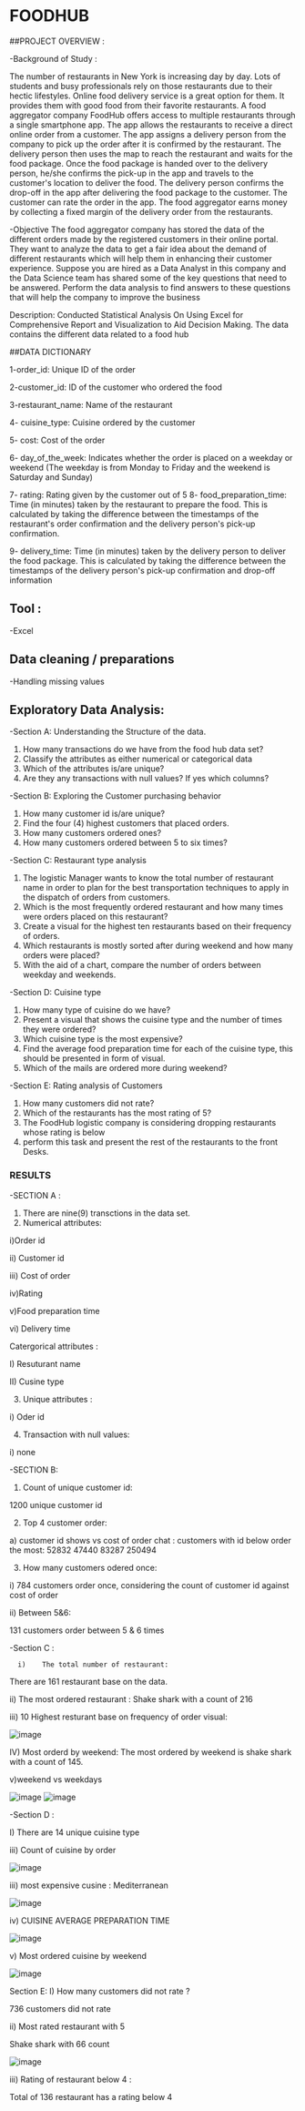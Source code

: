 # FOODHUB

##PROJECT OVERVIEW :

-Background of Study :

The number of restaurants in New York is increasing day by day. Lots of students and busy professionals rely on those restaurants due to their hectic lifestyles. Online food delivery service is a great option for them. It provides them with good food from their favorite restaurants. A food aggregator company FoodHub offers access to multiple restaurants through a single smartphone app. 
The app allows the restaurants to receive a direct online order from a customer. The app assigns a delivery person from the company to pick up the order after it is confirmed by the restaurant. The delivery person then uses the map to reach the restaurant and waits for the food package. Once the food package is handed over to the delivery person, he/she confirms the pick-up in the app and travels to the customer's location to deliver the food. The delivery person confirms the drop-off in the app after delivering the food package to the customer. The customer can rate the order in the app. The food aggregator earns money by collecting a fixed margin of the delivery order from the restaurants. 

-Objective 
The food aggregator company has stored the data of the different orders made by the registered customers in their online portal. They want to analyze the data to get a fair idea about the demand of different restaurants which will help them in enhancing their customer experience. Suppose you are hired as a Data Analyst in this company and the Data Science team has shared some of the key questions that need to be answered. Perform the data analysis to find answers to these questions that will help the company to improve the business



Description: Conducted Statistical Analysis On Using Excel for Comprehensive Report and Visualization to Aid Decision Making. The data contains the different data related to a food hub



##DATA DICTIONARY

1-order_id: Unique ID of the order 

 2-customer_id: ID of the customer who ordered the food

3-restaurant_name: Name of the restaurant 

4- cuisine_type: Cuisine ordered by the customer

5- cost: Cost of the order 

6- day_of_the_week: Indicates whether the order is placed on a weekday or weekend (The weekday is from Monday to Friday and the weekend is Saturday and Sunday)

7- rating: Rating given by the customer out of 5
8- food_preparation_time: Time (in minutes) taken by the restaurant to prepare the food. This is calculated by taking the difference between the timestamps of the restaurant's order confirmation and the delivery person's pick-up confirmation.

9- delivery_time: Time (in minutes) taken by the delivery person to deliver the food package. This is calculated by taking the difference between the timestamps of the delivery person's pick-up confirmation and drop-off information 


## Tool :
-Excel


## Data cleaning / preparations
-Handling missing values


## Exploratory Data Analysis:

-Section A: Understanding the Structure of the data. 

1.	How many transactions do we have from the food hub data set? 
2. Classify the attributes as either numerical or categorical data 
3. Which of the attributes is/are unique?
4. Are they any transactions with null values? If yes which columns?

-Section B: Exploring the Customer purchasing behavior 

1. How many customer id is/are unique? 
2. Find the four (4) highest customers that placed orders.
3. How many customers ordered ones? 
4. How many customers ordered between 5 to six times?

-Section C: Restaurant type analysis 
1. The logistic Manager wants to know the total number of restaurant name in order to plan for the best transportation techniques to apply in the dispatch of orders from customers. 
2. Which is the most frequently ordered restaurant and how many times were orders placed on this restaurant?
3. Create a visual for the highest ten restaurants based on their frequency of orders. 
4. Which restaurants is mostly sorted after during weekend and how many orders were placed? 
5.  With the aid of a chart, compare the number of orders between weekday and weekends. 


-Section D: Cuisine type 
1. How many type of cuisine do we have?  
2. Present a visual that shows the cuisine type and the number of times they were ordered?
3. Which cuisine type is the most expensive?
4. Find the average food preparation time for each of the cuisine type, this should be presented in form of visual. 
5. Which of the mails are ordered more during weekend? 



-Section E: Rating analysis of Customers 
1. How many customers did not rate?
2. Which of the restaurants has the most rating of 5?
3. The FoodHub logistic company is considering dropping restaurants whose rating is below
4. perform this task and present the rest of the restaurants to the front Desks. 


### RESULTS 
-SECTION A :
1.	There are nine(9) transctions in the data set.
2.	 Numerical attributes:

i)Order id

ii) Customer id

iii) Cost of order

iv)Rating

v)Food preparation time

vi) Delivery time

Catergorical attributes :

I)	Resuturant name

II)	Cusine type

3.	Unique attributes :

i)	Oder id

4.	Transaction with null values:

i)	none


-SECTION B:
1.	Count of unique customer id:

1200 unique customer id

2. Top 4 customer order:

a)	 customer id shows vs cost of order chat :
customers with id below order the most:
52832
47440
83287
250494

3.	How many customers odered once:

i) 784 customers order once, considering the count of customer id against cost of order

ii)	Between 5&6:

131 customers order between 5 & 6 times



-Section C :

      i)	The total number of restaurant:
There are 161 restaurant base on the data.


ii)	The most ordered restaurant :
Shake shark with a count of 216







iii) 10  Highest resturant base on frequency of order visual:


![image](https://github.com/user-attachments/assets/c83a1dc0-7944-4677-9864-4750f591d225)



IV)	Most orderd by weekend:
The most ordered by weekend is shake shark with a count of 145.


v)weekend vs weekdays


![image](https://github.com/user-attachments/assets/de81c0e4-5639-4cb3-b8ec-dbe44ac71695)   ![image](https://github.com/user-attachments/assets/2203829e-401d-4b50-91c6-627e1ceda1ab)


-Section D :

I)	There are 14 unique cuisine type


iii)	Count of cuisine by order

![image](https://github.com/user-attachments/assets/d6e90e91-08eb-48e4-94a6-89de8cc3570a)


iii)          most expensive cusine :
Mediterranean

![image](https://github.com/user-attachments/assets/1a7e38ae-6f82-474b-9166-0a23585b9438)


iv)	CUISINE AVERAGE PREPARATION TIME


![image](https://github.com/user-attachments/assets/bddb0eca-777a-47d3-aa9c-fb3194b08054)


v)	Most ordered cuisine by weekend


![image](https://github.com/user-attachments/assets/db84ade3-4c62-4167-8ba1-99d48f21fd1b)


Section E:
I)	How many customers did not rate ?

736 customers did not rate



ii)	Most rated restaurant with 5

Shake shark with 66 count

![image](https://github.com/user-attachments/assets/e151978e-ab80-4d7b-bf02-5737416ca103)




iii)	Rating of restaurant below 4 :

Total of 136 restaurant has a rating below 4




